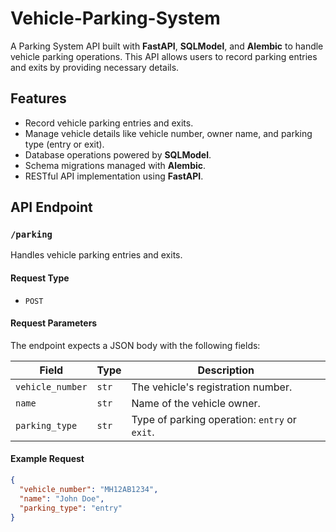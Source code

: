 # Vehicle-Parking-System


A Parking System API built with **FastAPI**, **SQLModel**, and **Alembic** to handle vehicle parking operations. This API allows users to record parking entries and exits by providing necessary details.

## Features

- Record vehicle parking entries and exits.
- Manage vehicle details like vehicle number, owner name, and parking type (entry or exit).
- Database operations powered by **SQLModel**.
- Schema migrations managed with **Alembic**.
- RESTful API implementation using **FastAPI**.

## API Endpoint

### `/parking`
Handles vehicle parking entries and exits.

#### **Request Type**
- `POST`

#### **Request Parameters**
The endpoint expects a JSON body with the following fields:

| Field          | Type   | Description                                 |
|-----------------|--------|---------------------------------------------|
| `vehicle_number` | `str`  | The vehicle's registration number.         |
| `name`          | `str`  | Name of the vehicle owner.                 |
| `parking_type`  | `str`  | Type of parking operation: `entry` or `exit`.|

#### **Example Request**

```json
{
  "vehicle_number": "MH12AB1234",
  "name": "John Doe",
  "parking_type": "entry"
}